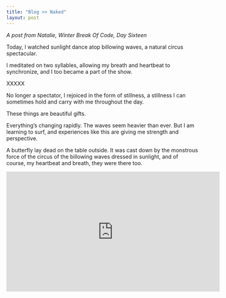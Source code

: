 ```yaml
---
title: "Blog >> Naked"
layout: post
---
```


*A post from Natalie, Winter Break Of Code, Day Sixteen*

Today, I watched sunlight dance atop billowing waves,
a natural circus spectacular.

I meditated on two syllables,
allowing my breath and heartbeat
to synchronize,
and I too became a part of the show.

XXXXX

No longer a spectator,
I rejoiced in the form of stillness,
a stillness I can sometimes hold
and carry with me throughout the day.

These things are beautiful gifts.

Everything’s changing rapidly.
The waves seem heavier than ever.
But I am learning to surf,
and experiences like this
are giving me strength and perspective.


A butterfly lay dead on the table outside.
It was cast down by the monstrous force
of the circus
of the billowing waves dressed in sunlight,
and of course,
my heartbeat and  breath,
they were there too.

<iframe width="560" height="315" src="https://www.youtube.com/embed/KwBNuJLmXr8" frameborder="0"></iframe>
